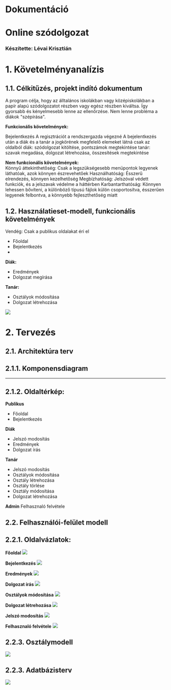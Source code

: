 <h1>Dokumentáció</h1>
<h1>Online szódolgozat</h1>
<h3>Készítette: Lévai Krisztián<h3>
<h1>1. Követelményanalízis</h1>
<h2>1.1. Célkitűzés, projekt indító dokumentum</h2>
<p>
A program célja, hogy az álltalános iskolákban vagy középiskolákban a papír alapú szódolgozatot részben vagy egész részben kiváltsa. Így gyorsabb és kényelmesebb lenne az ellenőrzése. Nem lenne probléma a diákok "szépírása".
</p>
<strong>Funkcionális követelmények:</strong><br>
<p>Bejelentkezés
A regisztrációt a rendszergazda végezné
A bejelentkezés után a diák és a tanár a jogkörének megfelelő elemeket látná csak az oldalból
diák: szódolgozat kitöltése, pontszámok megtekintése
tanár: szavak megadása, dolgozat létrehozása, összesítések megtekintése
</p>
<p>
<strong>Nem funkcionális követelmények:</strong><br>
Könnyű áttekinthetőség: Csak a legszükségesebb menüpontok legyenek láthatóak, azok könnyen észrevehetőek
Használhatóság: Ésszerű elrendezés, könnyen kezelhetőség
Megbízhatóság:  Jelszóval védett funkciók, és a jelszavak védelme a háttérben
Karbantarthatóság: Könnyen lehessen bővíteni, a különböző típusú fájlok külön csoportosítva, ésszerűen legyenek felbontva, a könnyebb fejleszthetőség miatt
</p>

<h2>1.2. Használatieset-modell, funkcionális követelmények</h2>
Vendég: Csak a publikus oldalakat éri el
<ul>  
  <li>Főoldal</li>
  <li>Bejelentkezés<li>
</ul>

<strong>Diák:</strong>
<ul>  
  <li>Eredmények</li>
  <li>Dolgozat megírása</li>
</ul>

<strong>Tanár:</strong>
<ul>
  <li>Osztályok módosítása</li>
  <li>Dolgozat létrehozása</li>
</ul>

<img src="https://github.com/levkri/Alk_fejlsz/blob/master/use-case.gif">

<h1>2. Tervezés</h1>

<h2>2.1. Architektúra terv</h2>

<h2>2.1.1. Komponensdiagram</h2>

----------------------------------------------------------------

<h2>2.1.2. Oldaltérkép:</h2>

<strong>Publikus</strong>
<ul>
<li>Főoldal</li>
<li>Bejelentkezés</li>
</ul>

<strong>Diák</strong>
<ul>
    <li>Jelszó modosítás</li>
    <li>Eredmények</li>
    <li>Dolgozat írás</li>
</ul>

<strong>Tanár</strong>
<ul>
    <li>Jelszó modosítás</li>
    <li>Osztályok módosítása</li>
      <li>Osztály létrehozása</li>
      <li>Osztály törlése</li>
    <li>Osztály módosítása</li>
    <li>Dolgozat létrehozása</li>
</ul>

<strong>Admin</strong>
    Felhasznaló felvétele

<h2>2.2. Felhasználói-felület modell</h2>

<h2>2.2.1. Oldalvázlatok:</h2>

<strong>Főoldal</strong>
<img src="https://github.com/levkri/Alk_fejlsz/blob/master/Foldal.jpg">

<strong>Bejelentkezés</strong>
<img src="https://github.com/levkri/Alk_fejlsz/blob/master/bejelentkezes.jpg">

<strong>Eredmények</strong>
<img src="https://github.com/levkri/Alk_fejlsz/blob/master/Eredmenyek.jpg">

<strong>Dolgozat írás</strong>
<img src="https://github.com/levkri/Alk_fejlsz/blob/master/Dolgozat_iras.jpg">

<strong>Osztályok módosítása</strong>
<img src="https://github.com/levkri/Alk_fejlsz/blob/master/Osztalyok_modositasa.jpg">

<strong>Dolgozat létrehozása</strong>
<img src="https://github.com/levkri/Alk_fejlsz/blob/master/Dolgozat_letrehozasa.jpg">

<strong>Jelszó modosítás</strong>
<img src="https://github.com/levkri/Alk_fejlsz/blob/master/Jelszo_modositas.jpg">

<strong>Felhasznaló felvétele</strong>
<img src="https://github.com/levkri/Alk_fejlsz/blob/master/Felhasznalo_felvetele.jpg">

<h2>2.2.3. Osztálymodell</h2>
<img src="https://github.com/levkri/Alk_fejlsz/blob/master/database.png">

<h2>2.2.3. Adatbázisterv</h2>
<img src="https://github.com/levkri/Alk_fejlsz/blob/master/database.png">



